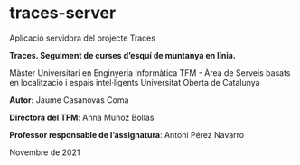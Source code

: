 # traces-server
Aplicació servidora del projecte Traces

**Traces. Seguiment de curses d’esquí de muntanya en línia.**

Màster Universitari en Enginyeria Informàtica
TFM - Àrea  de Serveis basats en localització i espais intel·ligents
Universitat Oberta de Catalunya

**Autor:** Jaume Casanovas Coma

**Directora del TFM**: Anna Muñoz Bollas

**Professor responsable de l’assignatura**: Antoni Pérez Navarro


Novembre de 2021



